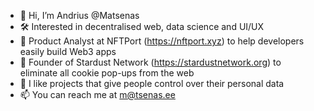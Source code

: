 - 👋 Hi, I’m Andrius @Matsenas
- 🛠 Interested in decentralised web, data science and UI/UX
- 🌱 Product Analyst at NFTPort (https://nftport.xyz) to help developers easily build Web3 apps
- 🍪 Founder of Stardust Network (https://stardustnetwork.org) to eliminate all cookie pop-ups from the web
- 🙋 I like projects that give people control over their personal data
- 📫 You can reach me at m@tsenas.ee
